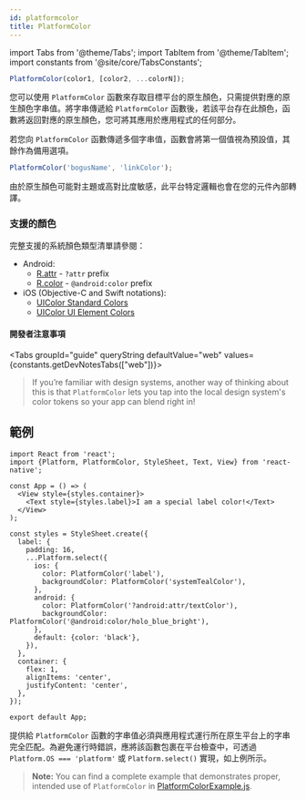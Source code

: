 ```yaml
---
id: platformcolor
title: PlatformColor
---
```


import Tabs from '@theme/Tabs'; import TabItem from '@theme/TabItem'; import constants from '@site/core/TabsConstants';

```js
PlatformColor(color1, [color2, ...colorN]);
```

您可以使用 `PlatformColor` 函數來存取目標平台的原生顏色，只需提供對應的原生顏色字串值。將字串傳遞給 `PlatformColor` 函數後，若該平台存在此顏色，函數將返回對應的原生顏色，您可將其應用於應用程式的任何部分。

若您向 `PlatformColor` 函數傳遞多個字串值，函數會將第一個值視為預設值，其餘作為備用選項。

```js
PlatformColor('bogusName', 'linkColor');
```

由於原生顏色可能對主題或高對比度敏感，此平台特定邏輯也會在您的元件內部轉譯。

### 支援的顏色

完整支援的系統顏色類型清單請參閱：

- Android:
  - [R.attr](https://developer.android.com/reference/android/R.attr) - `?attr` prefix
  - [R.color](https://developer.android.com/reference/android/R.color) - `@android:color` prefix
- iOS (Objective-C and Swift notations):
  - [UIColor Standard Colors](https://developer.apple.com/documentation/uikit/uicolor/standard_colors)
  - [UIColor UI Element Colors](https://developer.apple.com/documentation/uikit/uicolor/ui_element_colors)

#### 開發者注意事項

<Tabs groupId="guide" queryString defaultValue="web" values={constants.getDevNotesTabs(["web"])}>

<TabItem value="web">

> If you’re familiar with design systems, another way of thinking about this is that `PlatformColor` lets you tap into the local design system's color tokens so your app can blend right in!

</TabItem>
</Tabs>

## 範例

```SnackPlayer name=PlatformColor%20Example&supportedPlatforms=android,ios
import React from 'react';
import {Platform, PlatformColor, StyleSheet, Text, View} from 'react-native';

const App = () => (
  <View style={styles.container}>
    <Text style={styles.label}>I am a special label color!</Text>
  </View>
);

const styles = StyleSheet.create({
  label: {
    padding: 16,
    ...Platform.select({
      ios: {
        color: PlatformColor('label'),
        backgroundColor: PlatformColor('systemTealColor'),
      },
      android: {
        color: PlatformColor('?android:attr/textColor'),
        backgroundColor: PlatformColor('@android:color/holo_blue_bright'),
      },
      default: {color: 'black'},
    }),
  },
  container: {
    flex: 1,
    alignItems: 'center',
    justifyContent: 'center',
  },
});

export default App;
```

提供給 `PlatformColor` 函數的字串值必須與應用程式運行所在原生平台上的字串完全匹配。為避免運行時錯誤，應將該函數包裹在平台檢查中，可透過 `Platform.OS === 'platform'` 或 `Platform.select()` 實現，如上例所示。

> **Note:** You can find a complete example that demonstrates proper, intended use of `PlatformColor` in [PlatformColorExample.js](https://github.com/facebook/react-native/blob/0.71-stable/packages/rn-tester/js/examples/PlatformColor/PlatformColorExample.js).